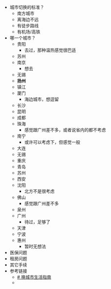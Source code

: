 

- 城市切换的标准？
	- 南方城市
	- 离海边不远
	- 有徒步路线
	- 有机场/高铁
- 哪一个城市？
	- 贵阳
		- 去过，那种温热感觉很巴适
	- 苏州
	- 南京
		- 想去
	- 无锡
	- **扬州**
	- 镇江
	- 厦门
		- 海边城市，想逗留
	- 长沙
	- 昆明
	- 成都
	- 珠海
		- 感觉跟广州差不多，或者说省内的都不考虑
	- 南宁
		- 或许可以考虑下，但感觉一般
	- 大连
	- 无锡
	- 重庆
	- 青岛
	- 苏州
	- 西安
	- 沈阳
		- 北方不是很考虑
	- 佛山
		- 感觉跟广州差不多
	- 泉州
	- 广州
		- 待过，足够了
	- 天津
	- 宁波
	- 惠州
		- 暂时无想法
- 医保问题
- 租房问题
- 其它手续
- 参考链接
	- [# 换城市生活指南](https://mp.weixin.qq.com/s/omq5lhSH_q0aizVaY29Beg)
	- 